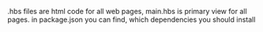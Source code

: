 
 .hbs files are html code for all web pages, main.hbs is primary view for all pages. 
in package.json you can find, which dependencies you should install 
